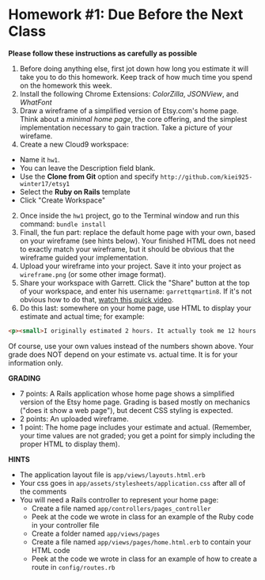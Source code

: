 # Homework #1: Due Before the Next Class

**Please follow these instructions as carefully as possible**

1. Before doing anything else, first jot down how long you estimate it will take you to do this homework. Keep track of how much time you spend on the homework this week.
2. Install the following Chrome Extensions: _ColorZilla_, _JSONView_, and _WhatFont_
1. Draw a wireframe of a simplified version of Etsy.com's home page.  Think about a _minimal home page_, the core offering, and the simplest implementation necessary to gain traction. Take a picture of your wirefame.
3. Create a new Cloud9 workspace:
  - Name it `hw1`.  
  - You can leave the Description field blank.
  - Use the **Clone from Git** option and specify ```http://github.com/kiei925-winter17/etsy1```
  - Select the **Ruby on Rails** template
  - Click "Create Workspace"
2. Once inside the `hw1` project, go to the Terminal window and run this command: `bundle install`
3. Finall, the fun part: replace the default home page with your own, based on your wireframe (see hints below).  Your finished HTML does not need to exactly match your wireframe, but it should be obvious that the wireframe guided your implementation.
3. Upload your wireframe into your project. Save it into your project as `wireframe.png` (or some other image format).
4. Share your workspace with Garrett. Click the "Share" button at the top of your workspace, and enter his username: `garrettqmartin8`.  If it's not obvious how to do that, [watch this quick video](https://docs.c9.io/docs/share-a-workspace).
4. Do this last: somewhere on your home page, use HTML to display your estimate and actual time; for example:

``` html
<p><small>I originally estimated 2 hours. It actually took me 12 hours.</small></p>
```
Of course, use your own values instead of the numbers shown above.  Your grade does NOT depend on your estimate vs. actual time.  It is for your information only.

**GRADING**

- 7 points:  A Rails application whose home page shows a simplified version of the Etsy home page.  Grading is based mostly on mechanics ("does it show a web page"), but decent CSS styling is expected.
- 2 points: An uploaded wireframe.
- 1 point: The home page includes your estimate and actual. (Remember, your time values are not graded; you get a point for simply including the proper HTML to display them).

**HINTS**

- The application layout file is `app/views/layouts.html.erb`
- Your css goes in `app/assets/stylesheets/application.css` after all of the comments
- You will need a Rails controller to represent your home page:
    - Create a file named `app/controllers/pages_controller`
    - Peek at the code we wrote in class for an example of the Ruby code in your controller file
    - Create a folder named `app/views/pages`
    - Create a file named `app/views/pages/home.html.erb` to contain your HTML code
    - Peek at the code we wrote in class for an example of how to create a route in `config/routes.rb`
